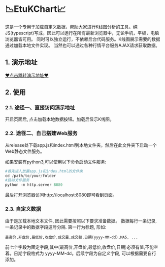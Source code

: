 # 📉EtuKChart📈
这是一个专用于加载自定义数据，帮助大家进行K线图分析的工具。纯JS(typescript)写成。因此可以运行在所有最新浏览器中，无论手机，平板，电脑浏览器皆可用。
同时可以独立运行，不依赖后台代码服务。K线图展示需要的数据通过加载本地文件实现。
当然也可以通过各种行情平台服务AJAX请求获取数据。

## 1. 演示地址
[❤️点击跳转演示地址❤️](http://www.zsaltec.com/static/etukchart/index.html)

## 2. 使用

### 2.1. 途径一、直接访问演示地址

开启页面后, 点击加载本地数据按钮。加载后显示K线图。

### 2.2. 途径二、自己搭建Web服务

从release处下载app.js和index.html到本地文件夹。然后在此文件夹下启动一个Web静态文件服务。

如果安装有python3,可以使用以下命令启动文件服务:
```python
#首先进入放置app.js和index.html的文件夹
cd /path/to/your/folder
#启动文件服务
python -m http.server 8080
```
最后打开浏览器访问http://localhost:8080即可看到页面。


### 2.3. 自定义数据
由于是加载本地文本文件, 因此需要按照以下要求准备数据。
数据每行一条记录,一条记录中的数据字段逗号分隔. 第一行为标题, 形如: 
```
最高价,开盘价,最低价,收盘价,成交量,成交额,日期(yyyy-MM-dd),MA5, ...
```
前七个字段为固定字段,其中(最高价,开盘价,最低价,收盘价,日期)必须有值,不能空着。日期字段格式为 yyyy-MM-dd。后续字段为自定义字段, 可以根据需要自行添加。

 
